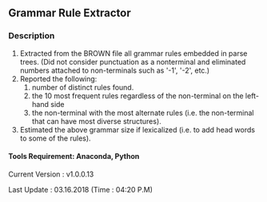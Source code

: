 ## Grammar Rule Extractor

### Description
1. Extracted from the BROWN file all grammar rules embedded in parse trees. (Did not consider punctuation as a nonterminal and eliminated numbers attached to non-terminals such as '-1', '-2', etc.)
2. Reported the following:
	1. number of distinct rules found.
	2. the 10 most frequent rules regardless of the non-terminal on the left-hand side	
	3. the non-terminal with the most alternate rules (i.e. the non-terminal that can have most diverse structures).
3. Estimated the above grammar size if lexicalized (i.e. to add head words to some of the rules).

#### Tools Requirement: Anaconda, Python 

Current Version  : v1.0.0.13

Last Update      : 03.16.2018 (Time : 04:20 P.M)
